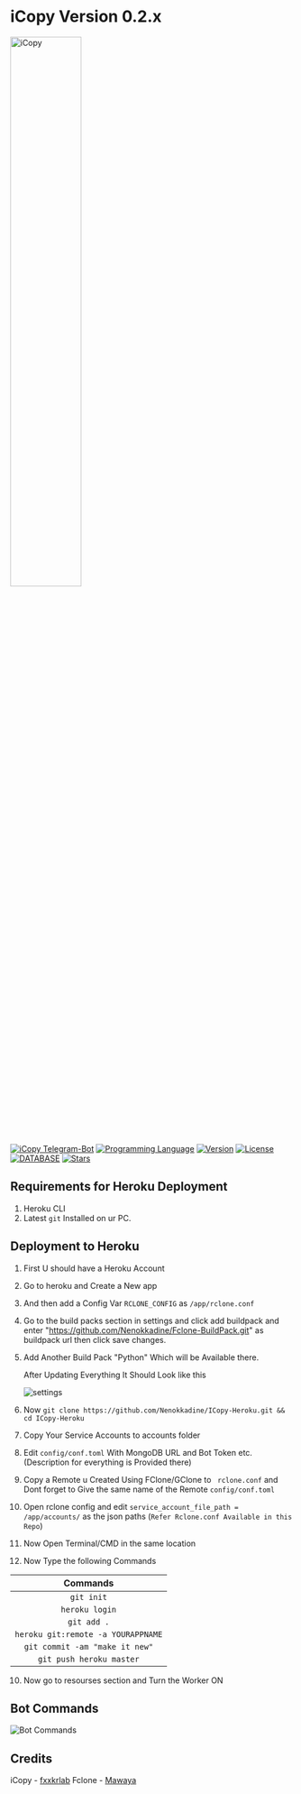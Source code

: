 # iCopy Version 0.2.x

[<img src="https://f002.backblazeb2.com/file/jsuforum-upload/optimized/1X/cff2835c1652bb57a18aac42a3eee34b51cd9b89_2_1380x386.gif" width="50%" alt="iCopy">](https://bbs.jsu.net/c/official-project/icopy/6)  

[![iCopy Telegram-Bot](https://img.shields.io/badge/iCopy-Telegram%20BOT-red?style=flat-square&logo=appveyor)](https://bbs.jsu.net/c/official-project/icopy/6)
[![Programming Language](https://img.shields.io/badge/LANGUAGE-Python%203.6%2B-success?style=flat-square&logo=appveyor)](https://bbs.jsu.net/c/official-project/icopy/6)
[![Version](https://img.shields.io/badge/Version-0.2.0--beta.6.4-ff69b4?style=flat-square&logo=appveyor)](https://bbs.jsu.net/c/official-project/icopy/6)
[![License](https://img.shields.io/github/license/fxxkrlab/iCopy?style=flat-square&logo=appveyor)](https://bbs.jsu.net/c/official-project/icopy/6)
[![DATABASE](https://img.shields.io/badge/DATABASE-MongoDB-brightgreen?style=flat-square&logo=appveyor)](https://github.com/mongodb/mongo)
[![Stars](https://img.shields.io/github/stars/Nenokkadine/iCopy-Heroku?style=flat-square&logo=appveyor)](https://github.com/Nenokkadine/iCopy-Heroku)  



## Requirements for Heroku Deployment
1. Heroku CLI
2. Latest `git` Installed on ur PC.

## Deployment to Heroku
1. First U should have a Heroku Account
2. Go to heroku and Create a New app
3. And then add a Config Var `RCLONE_CONFIG`  as `/app/rclone.conf` 
4. Go to the build packs section in settings and click add buildpack and enter "https://github.com/Nenokkadine/Fclone-BuildPack.git" as buildpack url then click save changes.
5. Add Another Build Pack "Python" Which will be Available there.
   
   After Updating Everything It Should Look like this
   
   ![settings](https://raw.githubusercontent.com/Nenokkadine/CDN/master/Readme1.png)
4. Now `git clone https://github.com/Nenokkadine/ICopy-Heroku.git && cd ICopy-Heroku`
5. Copy Your Service Accounts to accounts folder
6. Edit `config/conf.toml`  With MongoDB URL and Bot Token etc. (Description for everything is Provided there)
7. Copy a Remote u Created Using FClone/GClone to ` rclone.conf`  and Dont forget to Give the same name of the Remote `config/conf.toml`
8. Open rclone config and edit `service_account_file_path = /app/accounts/` as the json paths (`Refer Rclone.conf Available in this Repo`)
9. Now Open Terminal/CMD in the same location
10. Now Type the following Commands

   |              Commands                |
   | :----------------------------------: |
   | `git init`                           |
   | `heroku login`                       |
   | `git add .`                          |
   | `heroku git:remote -a YOURAPPNAME`   |
   | `git commit -am "make it new"`        |
   | `git push heroku master`             |

10. Now go to resourses section and Turn the Worker ON

## Bot Commands

![Bot Commands](https://raw.githubusercontent.com/Nenokkadine/CDN/master/carbon%20(1).png)

## Credits 

iCopy - [fxxkrlab](https://github.com/fxxkrlab/iCopy)
Fclone - [Mawaya](https://github.com/mawaya/rclone)
